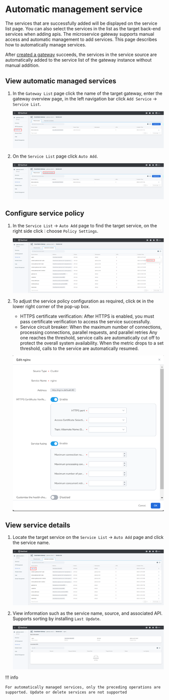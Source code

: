 # Automatic management service

The services that are successfully added will be displayed on the service list page. You can also select the services in the list as the target back-end services when adding apis. The microservice gateway supports manual access and automatic management to add services. This page describes how to automatically manage services.

After [created a gateway](../index.md) succeeds, the services in the service source are automatically added to the service list of the gateway instance without manual addition.

## View automatic managed services

1. In the `Gateway List` page click the name of the target gateway, enter the gateway overview page, in the left navigation bar click `Add Service` -> `Service List`.

    ![service list](./images/service-list.png)

2. On the `Service List` page click `Auto Add`.

    ![automatic discovery service](./images/auto.png)

## Configure service policy

1. In the `Service List` -> `Auto Add` page to find the target service, on the right side click  `ⵗ`  choose `Policy Settings`.

    ![policy configuration](./images/policy1.png)

2. To adjust the service policy configuration as required, click `OK` in the lower right corner of the pop-up box.

    - HTTPS certificate verification: After HTTPS is enabled, you must pass certificate verification to access the service successfully.
    - Service circuit breaker: When the maximum number of connections, processing connections, parallel requests, and parallel retries  Any one  reaches the threshold, service calls are automatically cut off to protect the overall system availability. When the metric drops to a set threshold, calls to the service are automatically resumed.

    ![policy configuration](./images/policy2.png)

## View service details

1. Locate the target service on the `Service List` -> `Auto Add` page and click the service name.

    ![service details](./images//service-details.png)

2. View information such as the service name, source, and associated API. Supports sorting by installing `Last Update`.

    ![service details](./images/service-details1.png)

!!! info
    
    For automatically managed services, only the preceding operations are supported. Update or delete services are not supported
